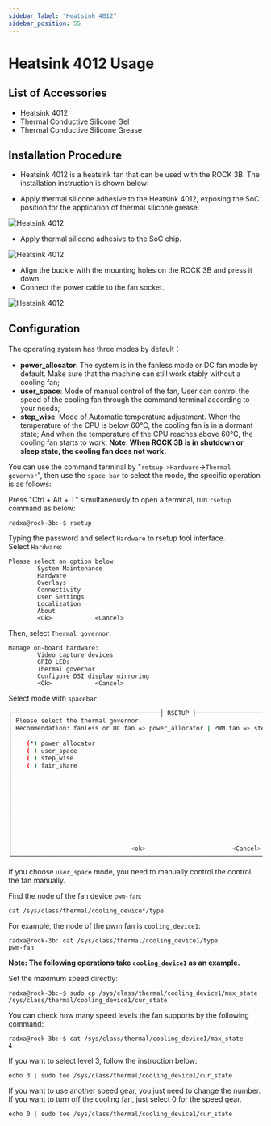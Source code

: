 ```yaml
---
sidebar_label: "Heatsink 4012"
sidebar_position: 55
---
```


# Heatsink 4012 Usage

## List of Accessories

- Heatsink 4012
- Thermal Conductive Silicone Gel
- Thermal Conductive Silicone Grease

## Installation Procedure

- Heatsink 4012 is a heatsink fan that can be used with the ROCK 3B. The installation instruction is shown below:

- Apply thermal silicone adhesive to the Heatsink 4012, exposing the SoC position for the application of thermal silicone grease.

![Heatsink 4012](/img/rock5b/heatsink4012-use-1.webp)

- Apply thermal silicone adhesive to the SoC chip.

![Heatsink 4012](/img/rock5b/heatsink4012-use-2.webp)

- Align the buckle with the mounting holes on the ROCK 3B and press it down.
- Connect the power cable to the fan socket.

![Heatsink 4012](/img/rock3/3b/rock_3b_with_heatsink.webp)

## Configuration

The operating system has three modes by default：

- **power_allocator**: The system is in the fanless mode or DC fan mode by default. Make sure that the machine can still work stably without a cooling fan;
- **user_space**: Mode of manual control of the fan, User can control the speed of the cooling fan through the command terminal according to your needs;
- **step_wise**: Mode of Automatic temperature adjustment. When the temperature of the CPU is below 60°C, the cooling fan is in a dormant state; And when the temperature of the CPU reaches above 60°C, the cooling fan starts to work.
  **Note: When ROCK 3B is in shutdown or sleep state, the cooling fan does not work.**

You can use the command terminal by "`retsup->Hardware`->`Thermal governor`", then use the `space bar` to select the mode, the specific operation is as follows:

Press "Ctrl + Alt + T" simultaneously to open a terminal, run `rsetup` command as below:

```
radxa@rock-3b:~$ rsetup
```

Typing the password and select `Hardware` to rsetup tool interface.  
Select `Hardware`:

```
Please select an option below:
        System Maintenance
        Hardware
        Overlays
        Connectivity
        User Settings
        Localization
        About
        <Ok>            <Cancel>
```

Then, select `Thermal governor`.

```
Manage on-board hardware:
        Video capture devices
        GPIO LEDs
        Thermal governor
        Configure DSI display mirroring
        <Ok>            <Cancel>
```

Select mode with `spacebar`

```bash
┌─────────────────────────────────────────┤ RSETUP ├───────────────────────────────────────────────┐
│ Please select the thermal governor.                                                              │
│ Recommendation: fanless or DC fan => power_allocator | PWM fan => step_wise                      │
│                                                                                                  │
│    (*) power_allocator                                                                           │
│    ( ) user_space                                                                                │
│    ( ) step_wise                                                                                 │
│    ( ) fair_share                                                                                │
│                                                                                                  │
│                                                                                                  │
│                                                                                                  │
│                                                                                                  │
│                                                                                                  │
│                                                                                                  │
│                                                                                                  │
│                                                                                                  │
│                                                                                                  │
│                                                                                                  │
│                                 <ok>                        <Cancel>                             │
└──────────────────────────────────────────────────────────────────────────────────────────────────│
```

If you choose `user_space` mode, you need to manually control the control the fan manually.

Find the node of the fan device `pwm-fan`:

```
cat /sys/class/thermal/cooling_device*/type
```

For example, the node of the pwm fan is `cooling_device1`:

```
radxa@rock-3b: cat /sys/class/thermal/cooling_device1/type
pwm-fan
```

**Note: The following operations take `cooling_device1` as an example.**

Set the maximum speed directly:

```
radxa@rock-3b:~$ sudo cp /sys/class/thermal/cooling_device1/max_state /sys/class/thermal/cooling_device1/cur_state
```

You can check how many speed levels the fan supports by the following command:

```
radxa@rock-3b:~$ cat /sys/class/thermal/cooling_device1/max_state
4
```

If you want to select level 3, follow the instruction below:

```
echo 3 | sudo tee /sys/class/thermal/cooling_device1/cur_state
```

If you want to use another speed gear, you just need to change the number. If you want to turn off the cooling fan, just select 0 for the speed gear.

```
echo 0 | sudo tee /sys/class/thermal/cooling_device1/cur_state
```

